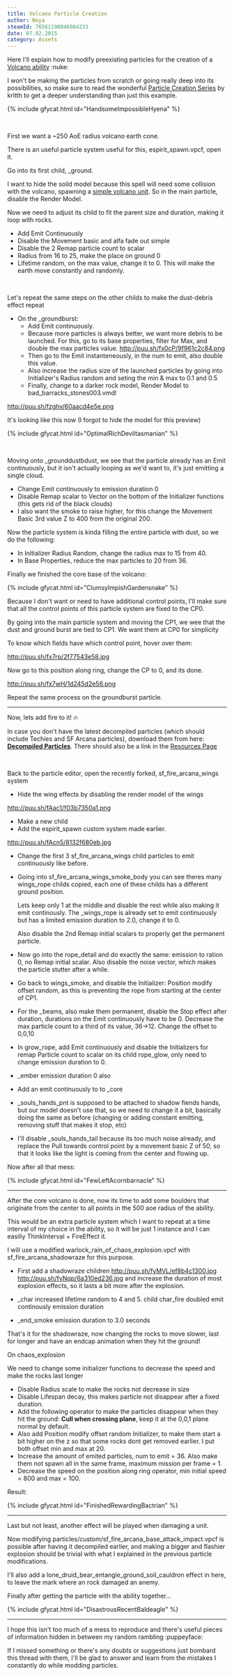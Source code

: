 ```yaml
---
title: Volcano Particle Creation
author: Noya
steamId: 76561198046984233
date: 07.02.2015
category: Assets
---
```


Here I'll explain how to modify preexisting particles for the creation of a [Volcano ability](https://github.com/MNoya/DotaCraft/blob/master/scripts/npc/abilities/firelord_volcano.txt) :nuke:

I won't be making the particles from scratch or going really deep into its possibilities, so make sure to read the wonderful [Particle Creation Series](http://moddota.com/forums/discussion/110/particles-creation-series) by kritth to get a deeper understanding than just this example.

{% include gfycat.html id="HandsomeImpossibleHyena" %}

<br />

First we want a ~250 AoE radius volcano earth cone.

There is an useful particle system useful for this, espirit_spawn.vpcf, open it.

Go into its first child, _ground.

I want to hide the soild model because this spell will need some collision with the volcano, spawning a [simple volcano unit](https://github.com/MNoya/DotaCraft/blob/master/scripts/npc/units/firelord_volcano.txt). So in the main particle, disable the Render Model.
		
Now we need to adjust its child to fit the parent size and duration, making it loop with rocks.

- Add Emit Continuously
- Disable the Movement basic and alfa fade out simple
- Disable the 2 Remap particle count to scalar
- Radius from 16 to 25, make the place on ground 0
- Lifetime random, on the max value, change it to 0. This will make the earth move constantly and randomly.

<br />

Let's repeat the same steps on the other childs to make the dust-debris effect repeat

- On the _groundburst:
  - Add Emit continuously.
  - Because more particles is always better, we want more debris to be launched. 
  For this, go to its base properties, filter for Max, and double the max particles value. http://puu.sh/fx0cP/9f961c2c84.png
  - Then go to the Emit instanteneously, in the num to emit, also double this value.
  - Also increase the radius size of the launched particles by going into Initializer's Radius random and seting the min & max to 0.1 and 0.5
  - Finally, change to a darker rock model, Render Model to bad_barracks_stones003.vmdl

http://puu.sh/fzghv/60aacd4e5e.png

It's looking like this now (I forgot to hide the model for this preview)

{% include gfycat.html id="OptimalRichDeviltasmanian" %}

<br />
	
Moving onto _grounddustbdust, we see that the particle already has an Emit continuously, but it isn't actually looping as we'd want to, it's just emitting a single cloud.

- Change Emit continuously to emission duration 0
- Disable Remap scalar to Vector on the bottom of the Initializer functions (this gets rid of the black clouds)
- I also want the smoke to raise higher, for this change the Movement Basic 3rd value Z to 400 from the original 200.

Now the particle system is kinda filling the entire particle with dust, so we do the following:

- In Initializer Radius Random, change the radius max to 15 from 40.
- In Base Properties, reduce the max particles to 20 from 36.
	
Finally we finished the core base of the volcano:

{% include gfycat.html id="ClumsyImpishGardensnake" %}
	
Because I don't want or need to have additional control points, I'll make sure that all the control points of this particle system are fixed to the CP0.

By going into the main particle system and moving the CP1, we wee that the dust and ground burst are tied to CP1. We want them at CP0 for simplicity

To know which fields have which control point, hover over them:

http://puu.sh/fx7rp/2f77543e58.jpg

Now go to this position along ring, change the CP to 0, and its done. 

http://puu.sh/fx7wH/1d245d2e56.png

Repeat the same process on the groundburst particle.

---

Now, lets add fire to it! :fire:

In case you don't have the latest decompiled particles (which should include Techies and SF Arcana particles), download them from here: **[Decompiled Particles](http://moddota.com/resources/decompiled_particles.zip)**. There should also be a link in the [Resources Page](http://moddota.com/forums/resources)

<br />

Back to the particle editor, open the recently forked, sf_fire_arcana_wings system

* Hide the wing effects by disabling the render model of the wings 

http://puu.sh/fAac1/f03b7350a1.png

* Make a new child
* Add the espirit_spawn custom system made earlier.

http://puu.sh/fAcn5/8132f680eb.jpg

* Change the first 3 sf_fire_arcana_wings child particles to emit continuously like before.
* Going into sf_fire_arcana_wings_smoke_body you can see theres many wings_rope childs copied, each one of these childs has a different ground position.

  Lets keep only 1 at the middle and disable the rest while also making it emit continously. 
  The _wings_rope is already set to emit continuously but has a limited emission duration to 2.0, change it to 0.

  Also disable the 2nd Remap initial scalars to properly get the permanent particle.
			
* Now go into the rope_detail and do exactly the same: emission to ration 0, no Remap initial scalar.
  Also disable the noise vector, which makes the particle stutter after a while.

* Go back to wings_smoke, and disable the Initializer: Position modify offset random, as this is preventing the rope from starting at the center of CP1.
		
* For the _beams, also make them permanent, disable the Stop effect after duration, durations on the Emit continuously have to be 0.
  Decrease the max particle count to a third of its value, 36->12.
  Change the offset to 0,0,10
		
* In grow_rope, add Emit continuously and disable the Initializers for remap Particle count to scalar
  on its child rope_glow, only need to change emission duration to 0.
		
* _ember emission duration 0 also
		
* Add an emit continuously to to _core
		
* _souls_hands_pnt is supposed to be attached to shadow fiends hands, but our model doesn't use that, so we need to change it a bit, basically doing the same as before (changing or adding constant emitting, removing stuff that makes it stop, etc)
		
* I'll disable _souls_hands_tail because its too much noise already, and replace the Pull towards control point by a movement basic Z of 50, so that it looks like the light is coming from the center and flowing up.
		
Now after all that mess:
	
{% include gfycat.html id="FewLeftAcornbarnacle" %}

---

After the core volcano is done, now its time to add some boulders that originate from the center to all points in the 500 aoe radius of the ability.

This would be an extra particle system which I want to repeat at a time interval of my choice in the ability, so it will be just 1 instance and I can easiliy ThinkInterval + FireEffect it.

I will use a modified warlock_rain_of_chaos_explosion.vpcf with sf_fire_arcana_shadowraze for this purpose.

* First add a shadowraze children http://puu.sh/fyMVL/ef8b4c1300.jpg http://puu.sh/fyNqp/6a310ed236.jpg and increase the duration of most explosion effects, so it lasts a bit more after the explosion.

* _char increased lifetime random to 4 and 5. child char_fire doubled emit continously emission duration

* _end_smoke emission duration to 3.0 seconds

That's it for the shadowraze, now changing the rocks to move slower, last for longer and have an endcap animation when they hit the ground!

On chaos_explosion

We need to change some initializer functions to decrease the speed and make the rocks last longer

- Disable Radius scale to make the rocks not decrease in size
- Disable Lifespan decay, this makes particle not disappear after a fixed duration.
- Add the following operator to make the particles disappear when they hit the ground: **Cull when crossing plane**, keep it at the 0,0,1 plane normal by default.
- Also add Position modify offset random Initializer, to make them start a bit higher on the z so that some rocks dont get removed earlier. I put both offset min and max at 20.
- Increase the amount of emited particles, num to emit = 36. Also make them not spawn all in the same frame, maximum mission per frame = 1.
- Decrease the speed on the position along ring operator, min initial speed = 800 and max = 100.
	
Result: 

{% include gfycat.html id="FinishedRewardingBactrian" %}

---

Last but not least, another effect will be played when damaging a unit.

Now modifying particles/custom/sf_fire_arcana_base_attack_impact.vpcf is possible after having it decompiled earlier, and making a bigger and flashier explosion should be trivial with what I explained in the previous particle modifications.

I'll also add a lone_druid_bear_entangle_ground_soil_cauldron effect in here, to leave the mark where an rock damaged an anemy.

Finally after getting the particle with the ability together...

{% include gfycat.html id="DisastrousRecentBaldeagle" %}

---

I hope this isn't too much of a mess to reproduce and there's useful pieces of information hidden in between my random rambling :puppeyface: 

If I missed something or there's any doubts or suggestions just bombard this thread with them, I'll be glad to answer and learn from the mistakes I constantly do while modding particles. 
